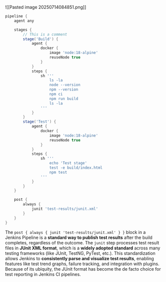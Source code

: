 ![[Pasted image 20250714084851.png]]

```groovy
pipeline {
    agent any

    stages {
		// This is a comment
        stage('Build') {
            agent {
                docker {
                    image 'node:18-alpine'
                    reuseNode true
                }
            }
            steps {
                sh '''
                    ls -la
                    node --version
                    npm --version
                    npm ci
                    npm run build
                    ls -la
                '''
            }
        }
        stage('Test') {
            agent {
                docker {
                    image 'node:18-alpine'
                    reuseNode true
                }
            }
            steps {
                sh '''
                    echo 'Test stage'
                    test -e build/index.html
                    npm test
                '''
            }   
        }
    }

    post {
        always {
            junit 'test-results/junit.xml'
        }
    }
}
```

The `post { always { junit 'test-results/junit.xml' } }` block in a Jenkins Pipeline is a **standard way to publish test results** after the build completes, regardless of the outcome. The `junit` step processes test result files in **JUnit XML format**, which is a **widely adopted standard** across many testing frameworks (like JUnit, TestNG, PyTest, etc.). This standardization allows Jenkins to **consistently parse and visualize test results**, enabling features like test trend graphs, failure tracking, and integration with plugins. Because of its ubiquity, the JUnit format has become the de facto choice for test reporting in Jenkins CI pipelines.